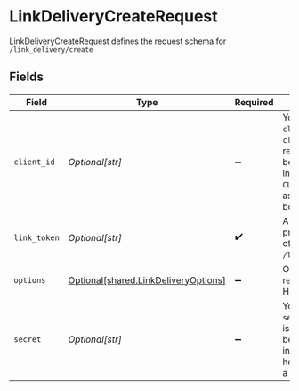 # LinkDeliveryCreateRequest

LinkDeliveryCreateRequest defines the request schema for `/link_delivery/create`


## Fields

| Field                                                                                                                                            | Type                                                                                                                                             | Required                                                                                                                                         | Description                                                                                                                                      |
| ------------------------------------------------------------------------------------------------------------------------------------------------ | ------------------------------------------------------------------------------------------------------------------------------------------------ | ------------------------------------------------------------------------------------------------------------------------------------------------ | ------------------------------------------------------------------------------------------------------------------------------------------------ |
| `client_id`                                                                                                                                      | *Optional[str]*                                                                                                                                  | :heavy_minus_sign:                                                                                                                               | Your Plaid API `client_id`. The `client_id` is required and may be provided either in the `PLAID-CLIENT-ID` header or as part of a request body. |
| `link_token`                                                                                                                                     | *Optional[str]*                                                                                                                                  | :heavy_check_mark:                                                                                                                               | A `link_token` from a previous invocation of `/link/token/create`.                                                                               |
| `options`                                                                                                                                        | [Optional[shared.LinkDeliveryOptions]](undefined/models/shared/linkdeliveryoptions.md)                                                           | :heavy_minus_sign:                                                                                                                               | Optional metadata related to the Hosted Link session                                                                                             |
| `secret`                                                                                                                                         | *Optional[str]*                                                                                                                                  | :heavy_minus_sign:                                                                                                                               | Your Plaid API `secret`. The `secret` is required and may be provided either in the `PLAID-SECRET` header or as part of a request body.          |